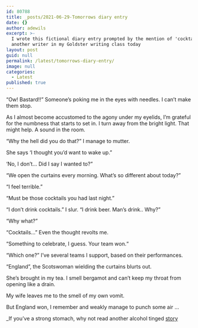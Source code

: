 ```yaml
---
id: 80788
title: _posts/2021-06-29-Tomorrows diary entry
date: {}
author: adewils
excerpt: >-
  I wrote this fictional diary entry prompted by the mention of 'cocktails' by
  another writer in my Goldster writing class today
layout: post
guid: null
permalink: /latest/tomorrows-diary-entry/
image: null
categories:
  - Latest
published: true
---
```

“Ow! Bastard!!” Someone’s poking me in the eyes with needles. I can’t make them stop. 

As I almost become accustomed to the agony under my eyelids, I’m grateful for the numbness that starts to set in. I turn away from the bright light. That might help. A sound in the room.  

“Why the hell did you do that?” I manage to mutter. 

She says ‘I thought you’d want to wake up.”  

‘No, I don’t… Did I say I wanted to?”  

“We open the curtains every morning. What’s so different about today?”  

“I feel terrible.”  

“Must be those cocktails you had last night.”

“I don’t drink cocktails.” I slur. “I drink beer. Man’s drink.. Why?”  

“Why what?”  

“Cocktails…” Even the thought revolts me.  

“Something to celebrate, I guess. Your team won.“  

“Which one?” I’ve several teams I support, based on their performances.  

“England”, the Scotswoman wielding the curtains blurts out.  

She’s brought in my tea. I smell bergamot and can’t keep my throat from opening like a drain.  

My wife leaves me to the smell of my own vomit.  

But England won, I remember and weakly manage to punch some air …

_If you’ve a strong stomach, why not read another alcohol tinged [story](_posts/2016-02-15-gardenias.md)

